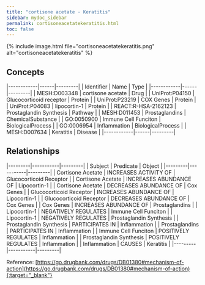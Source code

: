 ```yaml
---
title: "cortisone acetate - Keratitis"
sidebar: mydoc_sidebar
permalink: cortisoneacetatekeratitis.html
toc: false 
---
```


{% include image.html file="cortisoneacetatekeratitis.png" alt="cortisoneacetatekeratitis" %}

## Concepts

|------------|------|---------|
| Identifier | Name | Type    |
|------------|------|---------|
| MESH:D003348 | cortisone acetate | Drug |
| UniProt:P04150 | Glucocorticoid receptor | Protein |
| UniProt:P23219 | COX Genes | Protein |
| UniProt:P04083 | lipocortin-1 | Protein |
| REACT:R-HSA-2162123 | Prostaglandin Synthesis | Pathway |
| MESH:D011453 | Prostaglandins | ChemicalSubstance |
| GO:0050900 | Immune Cell Funciton | BiologicalProcess |
| GO:0006954 | Inflammation | BiologicalProcess |
| MESH:D007634 | Keratitis | Disease |
|------------|------|---------|

## Relationships

|---------|-----------|---------|
| Subject | Predicate | Object  |
|---------|-----------|---------|
| Cortisone Acetate | INCREASES ACTIVITY OF | Glucocorticoid Receptor |
| Cortisone Acetate | INCREASES ABUNDANCE OF | Lipocortin-1 |
| Cortisone Acetate | DECREASES ABUNDANCE OF | Cox Genes |
| Glucocorticoid Receptor | INCREASES ABUNDANCE OF | Lipocortin-1 |
| Glucocorticoid Receptor | DECREASES ABUNDANCE OF | Cox Genes |
| Cox Genes | INCREASES ABUNDANCE OF | Prostaglandins |
| Lipocortin-1 | NEGATIVELY REGULATES | Immune Cell Funciton |
| Lipocortin-1 | NEGATIVELY REGULATES | Prostaglandin Synthesis |
| Prostaglandin Synthesis | PARTICIPATES IN | Inflammation |
| Prostaglandins | PARTICIPATES IN | Inflammation |
| Immune Cell Funciton | POSITIVELY REGULATES | Inflammation |
| Prostaglandin Synthesis | POSITIVELY REGULATES | Inflammation |
| Inflammation | CAUSES | Keratitis |
|---------|-----------|---------|

Reference: [https://go.drugbank.com/drugs/DB01380#mechanism-of-action](https://go.drugbank.com/drugs/DB01380#mechanism-of-action){:target="_blank"}